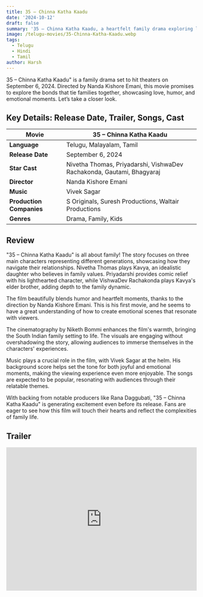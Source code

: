 ```yaml
---
title: 35 – Chinna Katha Kaadu
date: '2024-10-12'
draft: false
summary: '35 – Chinna Katha Kaadu, a heartfelt family drama exploring love and bonds. Releasing September 6, 2024, with a talented cast'
image: /telugu-movies/35-Chinna-Katha-Kaadu.webp
tags:
  - Telugu
  - Hindi
  - Tamil
author: Harsh
---
```


35 – Chinna Katha Kaadu" is a family drama set to hit theaters on September 6, 2024. Directed by Nanda Kishore Emani, this movie promises to explore the bonds that tie families together, showcasing love, humor, and emotional moments. Let’s take a closer look.

## Key Details: Release Date, Trailer, Songs, Cast

| **Movie**                | **35 – Chinna Katha Kaadu**                                           |
| ------------------------ | --------------------------------------------------------------------- |
| **Language**             | Telugu, Malayalam, Tamil                                              |
| **Release Date**         | September 6, 2024                                                     |
| **Star Cast**            | Nivetha Thomas, Priyadarshi, VishwaDev Rachakonda, Gautami, Bhagyaraj |
| **Director**             | Nanda Kishore Emani                                                   |
| **Music**                | Vivek Sagar                                                           |
| **Production Companies** | S Originals, Suresh Productions, Waltair Productions                  |
| **Genres**               | Drama, Family, Kids                                                   |

## Review

"35 – Chinna Katha Kaadu" is all about family! The story focuses on three main characters representing different generations, showcasing how they navigate their relationships. Nivetha Thomas plays Kavya, an idealistic daughter who believes in family values. Priyadarshi provides comic relief with his lighthearted character, while VishwaDev Rachakonda plays Kavya's elder brother, adding depth to the family dynamic.

The film beautifully blends humor and heartfelt moments, thanks to the direction by Nanda Kishore Emani. This is his first movie, and he seems to have a great understanding of how to create emotional scenes that resonate with viewers.

The cinematography by Niketh Bommi enhances the film's warmth, bringing the South Indian family setting to life. The visuals are engaging without overshadowing the story, allowing audiences to immerse themselves in the characters' experiences.

Music plays a crucial role in the film, with Vivek Sagar at the helm. His background score helps set the tone for both joyful and emotional moments, making the viewing experience even more enjoyable. The songs are expected to be popular, resonating with audiences through their relatable themes.

With backing from notable producers like Rana Daggubati, "35 – Chinna Katha Kaadu" is generating excitement even before its release. Fans are eager to see how this film will touch their hearts and reflect the complexities of family life.

## Trailer

<iframe width="100%" height="380" src="https://www.youtube.com/embed/046kopv5sCQ?si=fyoeLyVXz_NQDdEh" frameborder="0" allow="accelerometer; autoplay; clipboard-write; encrypted-media; gyroscope; picture-in-picture; web-share" referrerpolicy="strict-origin-when-cross-origin" allowfullscreen></iframe>
